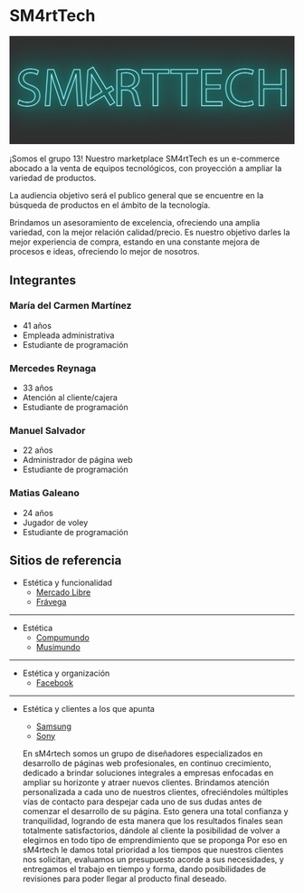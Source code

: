 # SM4rtTech

![logo sm4rttech](./wireframes/logo-smarttech.jpg)

¡Somos el grupo 13!
Nuestro marketplace SM4rtTech es un e-commerce abocado a la venta de equipos tecnológicos, con proyección a ampliar la variedad de productos.

La audiencia objetivo será el publico general que se encuentre en la búsqueda de productos en el ámbito de la tecnología.

Brindamos un asesoramiento de excelencia, ofreciendo una amplia variedad, con la mejor relación calidad/precio. Es nuestro objetivo darles la mejor experiencia de compra, estando en una constante mejora de procesos e ideas, ofreciendo lo mejor de nosotros.


## Integrantes

### María del Carmen Martínez 

- 41 años  
- Empleada administrativa  
- Estudiante de programación

### Mercedes Reynaga
- 33 años
- Atención al cliente/cajera
- Estudiante de programación

### Manuel Salvador
- 22 años
- Administrador de página web
- Estudiante de programación

### Matias Galeano
- 24 años
- Jugador de voley
- Estudiante de programación

## Sitios de referencia

- Estética y funcionalidad
    - [Mercado Libre](https://www.mercadolibre.com.ar/)
    - [Frávega](https://www.fravega.com/)
___
- Estética
    - [Compumundo](https://www.compumundo.com.ar/)
    - [Musimundo](https://www.musimundo.com/)
___
- Estética y organización
    - [Facebook](https://www.facebook.com/)
___
- Estética y clientes a los que apunta
    - [Samsung](https://www.samsung.com/ar/)
    - [Sony](https://www.sony.com/en/)

    En sM4rtech  somos un grupo de diseñadores especializados en desarrollo de páginas web profesionales, en continuo crecimiento, dedicado a brindar soluciones integrales a empresas enfocadas en ampliar su horizonte y atraer nuevos clientes. 
    Brindamos atención personalizada a cada uno de nuestros clientes, ofreciéndoles múltiples vías de contacto para despejar cada uno de sus dudas antes de comenzar el desarrollo de su página. Esto genera una total confianza y tranquilidad, logrando de esta manera que los resultados finales sean totalmente satisfactorios, dándole al cliente la posibilidad de volver a elegirnos en todo tipo de emprendimiento que se proponga
    Por eso en sM4rtech le damos total prioridad a los tiempos que nuestros clientes nos solicitan, evaluamos un presupuesto acorde a sus necesidades, y entregamos el trabajo en tiempo y forma, dando posibilidades de revisiones para poder llegar al producto final deseado.

